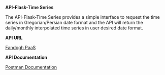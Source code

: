 **API-Flask-Time Series**  

The API-Flask-Time Series provides a simple interface to request the time series in Gregorian/Persian date format and the API will return the daily/monthly interpolated time series in user desired date format.

**API URL**  

[Fandogh PaaS ](https://fandogh-service-charmchi.fandogh.cloud/)

**API Documentation**

[Postman Documentation ](https://documenter.getpostman.com/view/21701178/UzBvENDv)




